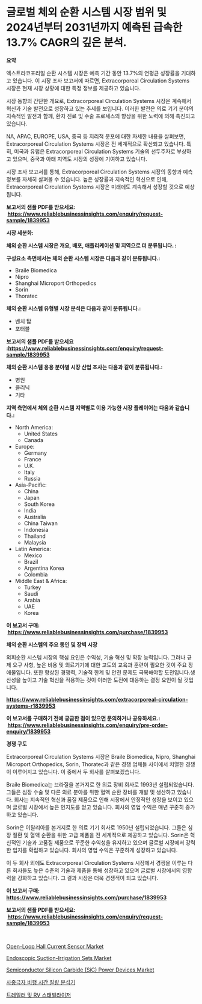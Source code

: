 <p><h1>글로벌 체외 순환 시스템 시장 범위 및 2024년부터 2031년까지 예측된 급속한 13.7% CAGR의 깊은 분석.</h1></p><p><strong>요약</strong></p>
<p><p>엑스트라코포리얼 순환 시스템 시장은 예측 기간 동안 13.7%의 연평균 성장률을 기대하고 있습니다. 이 시장 조사 보고서에 따르면, Extracorporeal Circulation Systems 시장은 현재 시장 상황에 대한 특정 정보를 제공하고 있습니다.</p><p>시장 동향의 간단한 개요로, Extracorporeal Circulation Systems 시장은 계속해서 혁신과 기술 발전으로 성장하고 있는 추세를 보입니다. 이러한 발전은 의료 기기 분야의 지속적인 발전과 함께, 환자 진료 및 수술 프로세스의 향상을 위한 노력에 의해 촉진되고 있습니다.</p><p>NA, APAC, EUROPE, USA, 중국 등 지리적 분포에 대한 자세한 내용을 살펴보면, Extracorporeal Circulation Systems 시장은 전 세계적으로 확산되고 있습니다. 특히, 미국과 유럽은 Extracorporeal Circulation Systems 기술의 선두주자로 부상하고 있으며, 중국과 아태 지역도 시장의 성장에 기여하고 있습니다.</p><p>시장 조사 보고서를 통해, Extracorporeal Circulation Systems 시장의 동향과 예측 정보를 자세히 살펴볼 수 있습니다. 높은 성장률과 지속적인 혁신으로 인해, Extracorporeal Circulation Systems 시장은 미래에도 계속해서 성장할 것으로 예상됩니다.</p></p>
<p><strong>보고서의 샘플 PDF를 받으세요: &nbsp;<a href="https://www.reliablebusinessinsights.com/enquiry/request-sample/1839953">https://www.reliablebusinessinsights.com/enquiry/request-sample/1839953</a></strong></p>
<p><strong>시장 세분화:</strong></p>
<p><strong> 체외 순환 시스템 시장은 개요, 배포, 애플리케이션 및 지역으로 더 분류됩니다. :</strong></p>
<p><strong>구성요소 측면에서는 체외 순환 시스템 시장은 다음과 같이 분류됩니다.:</strong></p>
<p><ul><li>Braile Biomedica</li><li>Nipro</li><li>Shanghai Microport Orthopedics</li><li>Sorin</li><li>Thoratec</li></ul></p>
<p><strong> 체외 순환 시스템 유형별 시장 분석은 다음과 같이 분류됩니다.:</strong></p>
<p><ul><li>벤치 탑</li><li>포터블</li></ul></p>
<p><strong>보고서의 샘플 PDF를 받으세요 :<a href="https://www.reliablebusinessinsights.com/enquiry/request-sample/1839953">https://www.reliablebusinessinsights.com/enquiry/request-sample/1839953</a></strong></p>
<p><strong> 체외 순환 시스템 응용 분야별 시장 산업 조사는 다음과 같이 분류됩니다.:</strong></p>
<p><ul><li>병원</li><li>클리닉</li><li>기타</li></ul></p>
<p><strong>지역 측면에서 체외 순환 시스템 지역별로 이용 가능한 시장 플레이어는 다음과 같습니다.:</strong></p>
<p><ul>
    <li>
        North America:
        <ul>
            <li>United States</li>
            <li>Canada</li>
        </ul>
    </li>
    <li>
        Europe:
        <ul>
            <li>Germany</li>
            <li>France</li>
            <li>U.K.</li>
            <li>Italy</li>
            <li>Russia</li>
        </ul>
    </li>
    <li>
        Asia-Pacific:
        <ul>
            <li>China</li>
            <li>Japan</li>
            <li>South Korea</li>
            <li>India</li>
            <li>Australia</li>
            <li>China Taiwan</li>
            <li>Indonesia</li>
            <li>Thailand</li>
            <li>Malaysia</li>
        </ul>
    </li>
    <li>
        Latin America:
        <ul>
            <li>Mexico</li>
            <li>Brazil</li>
            <li>Argentina Korea</li>
            <li>Colombia</li>
        </ul>
    </li>
    <li>
        Middle East & Africa:
        <ul>
            <li>Turkey</li>
            <li>Saudi</li>
            <li>Arabia</li>
            <li>UAE</li>
            <li>Korea</li>
        </ul>
    </li>
    </ul></p>
<p><strong>이 보고서 구매: &nbsp;<a href="https://www.reliablebusinessinsights.com/purchase/1839953">https://www.reliablebusinessinsights.com/purchase/1839953</a></strong></p>
<p><strong>체외 순환 시스템의 주요 동인 및 장벽 시장</strong></p>
<p><p>외피순환 시스템 시장의 핵심 요인은 수익성, 기술 혁신 및 확장 능력입니다. 그러나 규제 요구 사항, 높은 비용 및 의료기기에 대한 고도의 교육과 훈련이 필요한 것이 주요 장애물입니다. 또한 향상된 경쟁력, 기술적 한계 및 안전 문제도 극복해야할 도전입니다.생산성을 높이고 기술 혁신을 적용하는 것이 이러한 도전에 대응하는 결정 요인이 될 것입니다.</p></p>
<p><strong><a href="https://www.reliablebusinessinsights.com/extracorporeal-circulation-systems-r1839953">https://www.reliablebusinessinsights.com/extracorporeal-circulation-systems-r1839953</a></strong></p>
<p><strong>이 보고서를 구매하기 전에 궁금한 점이 있으면 문의하거나 공유하세요.: &nbsp;<a href="https://www.reliablebusinessinsights.com/enquiry/pre-order-enquiry/1839953">https://www.reliablebusinessinsights.com/enquiry/pre-order-enquiry/1839953</a></strong></p>
<p><strong>경쟁 구도</strong></p>
<p><p>Extracorporeal Circulation Systems 시장은 Braile Biomedica, Nipro, Shanghai Microport Orthopedics, Sorin, Thoratec과 같은 경쟁 업체들 사이에서 치열한 경쟁이 이루어지고 있습니다. 이 중에서 두 회사를 살펴보겠습니다.</p><p>Braile Biomedica는 브라질을 본거지로 한 의료 장비 회사로 1993년 설립되었습니다. 그들은 심장 수술 및 다른 의료 분야를 위한 혈액 순환 장비를 개발 및 생산하고 있습니다. 회사는 지속적인 혁신과 품질 제품으로 인해 시장에서 안정적인 성장을 보이고 있으며 글로벌 시장에서 높은 인지도를 얻고 있습니다. 회사의 영업 수익은 매년 꾸준히 증가하고 있습니다.</p><p>Sorin은 이탈리아를 본거지로 한 의료 기기 회사로 1950년 설립되었습니다. 그들은 심장 질환 및 혈액 순환을 위한 고급 제품을 전 세계적으로 제공하고 있습니다. Sorin은 혁신적인 기술과 고품질 제품으로 꾸준한 수익성을 유지하고 있으며 글로벌 시장에서 강력한 입지를 확립하고 있습니다. 회사의 영업 수익은 꾸준하게 성장하고 있습니다.</p><p>이 두 회사 외에도 Extracorporeal Circulation Systems 시장에서 경쟁을 이루는 다른 회사들도 높은 수준의 기술과 제품을 통해 성장하고 있으며 글로벌 시장에서의 영향력을 강화하고 있습니다. 그 결과 시장은 더욱 경쟁적이 되고 있습니다.</p></p>
<p><strong>이 보고서 구매: &nbsp; <a href="https://www.reliablebusinessinsights.com/purchase/1839953">https://www.reliablebusinessinsights.com/purchase/1839953</a></strong></p>
<p><strong>보고서의 샘플 PDF를 받으세요: &nbsp;<a href="https://www.reliablebusinessinsights.com/enquiry/request-sample/1839953">https://www.reliablebusinessinsights.com/enquiry/request-sample/1839953</a></strong><strong></strong></p>
<p>&nbsp;</p>
<p><p><a href="https://issuu.com/reportprime-2/docs/open-loop-hall-current-sensor-market-size-2030.ppt">Open-Loop Hall Current Sensor Market</a></p><p><a href="https://github.com/luckyshygirl/Market-Research-Report-List-4/blob/main/endoscopic-suction-irrigation-sets-market.md">Endoscopic Suction-Irrigation Sets Market</a></p><p><a href="https://issuu.com/reportprime-2/docs/semiconductor-silicon-carbide-sic-power-devices-ma">Semiconductor Silicon Carbide (SiC) Power Devices Market</a></p><p><a href="https://github.com/fernandotryO5lson96765/Market-Research-Report-List-2/blob/main/4889301102791.md">사중극자 비행 시간 질량 분석기</a></p><p><a href="https://github.com/JosefaRice/Market-Research-Report-List-1/blob/main/1585062102792.md">트레일러 및 RV 스태빌라이저</a></p></p>